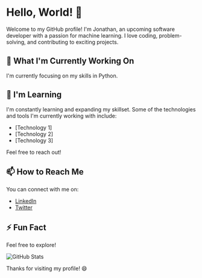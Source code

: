 # Hello, World! 👋

Welcome to my GitHub profile! I'm Jonathan, an upcoming software developer with a passion for machine learning. I love coding, problem-solving, and contributing to exciting projects. 

## 🔭 What I'm Currently Working On

I'm currently focusing on my skills in Python.

## 🌱 I'm Learning

I'm constantly learning and expanding my skillset. Some of the technologies and tools I'm currently working with include:
- [Technology 1]
- [Technology 2]
- [Technology 3]

Feel free to reach out!

## 📫 How to Reach Me

You can connect with me on:
- [LinkedIn](https://www.linkedin.com/in/jonathan-kyule-173001199/)
- [Twitter](https://twitter.com/kyulej7)

## ⚡ Fun Fact

Feel free to explore!

![GitHub Stats](https://github-readme-stats.vercel.app/api?username=yourusername&show_icons=true)

Thanks for visiting my profile! 😄

